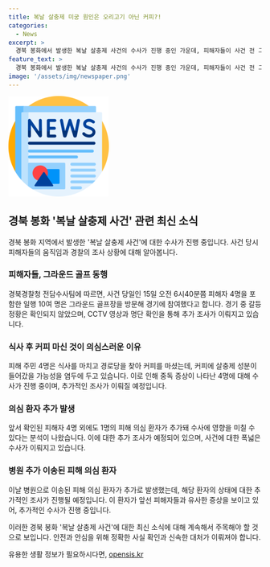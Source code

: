 ```yaml
---
title: 복날 살충제 미궁 원인은 오리고기 아닌 커피?!
categories:
  - News
excerpt: >
  경북 봉화에서 발생한 복날 살충제 사건의 수사가 진행 중인 가운데, 피해자들이 사건 전 그라운드 골프를 즐겼던 사실이 확인됐다. 이에 경찰은 CCTV 영상을 확인하고 사건 당시 주민들이 함께 먹었던 커피에 독극물이 섞일 가능성에 주목하고 있다. 추가로 이 사건은 원한에 의한 범행설 등 다양한 가능성을 열어두고 폭넓은 수사가 이뤄지고 있으며, 또 다른 피해 의심 환자가 추가로 발견되어 수사에 변수가 될 전망이다.
feature_text: >
  경북 봉화에서 발생한 복날 살충제 사건의 수사가 진행 중인 가운데, 피해자들이 사건 전 그라운드 골프를 즐겼던 사실이 확인됐다. 이에 경찰은 CCTV 영상을 확인하고 사건 당시 주민들이 함께 먹었던 커피에 독극물이 섞일 가능성에 주목하고 있다. 추가로 이 사건은 원한에 의한 범행설 등 다양한 가능성을 열어두고 폭넓은 수사가 이뤄지고 있으며, 또 다른 피해 의심 환자가 추가로 발견되어 수사에 변수가 될 전망이다.
image: '/assets/img/newspaper.png'
---
```


<p><img src="/assets/img/newspaper.png" alt="kimp 속보" /></p>

<h2 data-ke-size="size26">경북 봉화 '복날 살충제 사건' 관련 최신 소식</h2>

<p data-ke-size="size16">경북 봉화 지역에서 발생한 '복날 살충제 사건'에 대한 수사가 진행 중입니다. 사건 당시 피해자들의 움직임과 경찰의 조사 상황에 대해 알아봅니다.</p>

<h3>피해자들, 그라운드 골프 동행</h3>

<p data-ke-size="size16">경북경찰청 전담수사팀에 따르면, 사건 당일인 15일 오전 6시40분쯤 피해자 4명을 포함한 일행 10여 명은 그라운드 골프장을 방문해 경기에 참여했다고 합니다. 경기 중 갈등 정황은 확인되지 않았으며, CCTV 영상과 명단 확인을 통해 추가 조사가 이뤄지고 있습니다.</p>

<h3>식사 후 커피 마신 것이 의심스러운 이유</h3>

<p data-ke-size="size16">피해 주민 4명은 식사를 마치고 경로당을 찾아 커피를 마셨는데, 커피에 살충제 성분이 들어갔을 가능성을 염두에 두고 있습니다. 이로 인해 중독 증상이 나타난 4명에 대해 수사가 진행 중이며, 추가적인 조사가 이뤄질 예정입니다.</p>

<h3>의심 환자 추가 발생</h3>

<p data-ke-size="size16">앞서 확인된 피해자 4명 외에도 1명의 피해 의심 환자가 추가돼 수사에 영향을 미칠 수 있다는 분석이 나왔습니다. 이에 대한 추가 조사가 예정되어 있으며, 사건에 대한 폭넓은 수사가 이뤄지고 있습니다.</p>

<h3>병원 추가 이송된 피해 의심 환자</h3>

<p data-ke-size="size16">이날 병원으로 이송된 피해 의심 환자가 추가로 발생했는데, 해당 환자의 상태에 대한 추가적인 조사가 진행될 예정입니다. 이 환자가 앞선 피해자들과 유사한 증상을 보이고 있어, 추가적인 수사가 진행 중입니다.</p>

<p>이러한 경북 봉화 '복날 살충제 사건'에 대한 최신 소식에 대해 계속해서 주목해야 할 것으로 보입니다. 안전과 안심을 위해 정확한 사실 확인과 신속한 대처가 이뤄져야 합니다.</p>
유용한 생활 정보가 필요하시다면, <a href="https://opensis.kr" rel="dofollow">opensis.kr</a>


